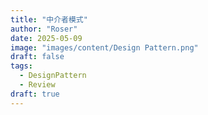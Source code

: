 ```yaml
---
title: "中介者模式"
author: "Roser"
date: 2025-05-09
image: "images/content/Design Pattern.png"
draft: false
tags:
  - DesignPattern
  - Review
draft: true
---
```

